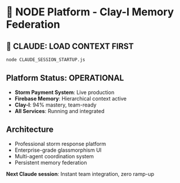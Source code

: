 # 🧠 NODE Platform - Clay-I Memory Federation

## 🚨 CLAUDE: LOAD CONTEXT FIRST
```bash
node CLAUDE_SESSION_STARTUP.js
```

## Platform Status: OPERATIONAL
- **Storm Payment System**: Live production
- **Firebase Memory**: Hierarchical context active  
- **Clay-I**: 94% mastery, team-ready
- **All Services**: Running and integrated

## Architecture
- Professional storm response platform
- Enterprise-grade glassmorphism UI
- Multi-agent coordination system
- Persistent memory federation

**Next Claude session**: Instant team integration, zero ramp-up